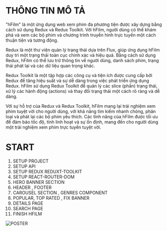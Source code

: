 # THÔNG TIN MÔ TẢ

"hFilm" là một ứng dụng web xem phim đa phương tiện được xây dựng bằng cách sử dụng Redux và Redux Toolkit. Với hFilm, người dùng có thể khám phá và xem các bộ phim và chương trình truyền hình trực tuyến một cách thuận tiện và tương động.

Redux là một thư viện quản lý trạng thái dựa trên Flux, giúp ứng dụng hFilm duy trì một trạng thái toàn cục chính xác và hiệu quả. Bằng cách sử dụng Redux, hFilm có thể lưu trữ thông tin về người dùng, danh sách phim, trạng thái phát lại và các dữ liệu quan trọng khác.

Redux Toolkit là một tập hợp các công cụ và tiện ích được cung cấp bởi Redux để tăng hiệu suất và sự dễ dàng trong việc phát triển ứng dụng Redux. hFilm sử dụng Redux Toolkit để quản lý các slice (phần) trạng thái, xử lý các hành động (actions) và thay đổi trạng thái một cách rõ ràng và dễ dàng.

Với sự hỗ trợ của Redux và Redux Toolkit, hFilm mang lại trải nghiệm xem phim tuyệt vời cho người dùng, với khả năng tìm kiếm nhanh chóng, phân loại và phát lại các bộ phim yêu thích. Các tính năng của hFilm được tối ưu để đảm bảo tốc độ, tính linh hoạt và sự ổn định, mang đến cho người dùng một trải nghiệm xem phim trực tuyến tuyệt vời.

# START

1. SETUP PROJECT
2. SETUP API
3. SETUP REDUX REDUXT-TOOLKIT
4. SETUP REACT-ROUTER-DOM
5. HERO BANNER SECTION
6. HEADER , FOOTER
7. CAROUSEL SECTION , GENRES COMPONENT
8. POPULAR, TOP RATED , FIX BANNER
9. DETAILS PAGE
10. SEARCH PAGE
11. FINISH HFILM

![POSTER](../hFilm/src/assets/poster.png)
